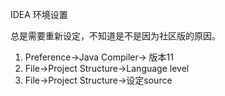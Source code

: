 IDEA 环境设置

总是需要重新设定，不知道是不是因为社区版的原因。
1. Preference->Java Compiler-> 版本11
2. File->Project Structure->Language level
3. File->Project Structure->设定source